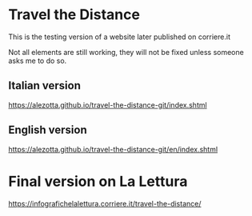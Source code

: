 # Travel the Distance

This is the testing version of a website later published on corriere.it

Not all elements are still working, they will not be fixed unless someone asks me to do so.

## Italian version
https://alezotta.github.io/travel-the-distance-git/index.shtml
## English version
https://alezotta.github.io/travel-the-distance-git/en/index.shtml

# Final version on La Lettura
https://infografichelalettura.corriere.it/travel-the-distance/
